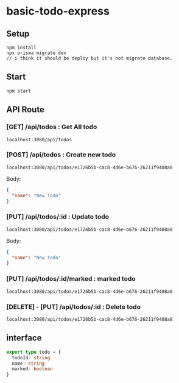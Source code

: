 # basic-todo-express

## Setup
```
npm install
npx prisma migrate dev
// i think it should be deploy but it's not migrate database.
```

## Start
```
npm start
```

## API Route
### [GET] /api/todos : Get All todo
```
localhost:3080/api/todos
```
### [POST] /api/todos : Create new todo
```
localhost:3080/api/todos/e1726b5b-cac8-4d6e-b676-26211f9408a8
```
Body:
```json
{
  "name": "New Todo"
}
```
### [PUT] /api/todos/:id : Update todo
```
localhost:3080/api/todos/e1726b5b-cac8-4d6e-b676-26211f9408a8
```
Body:
```json
{
  "name": "New Todo"
}
```
### [PUT] /api/todos/:id/marked : marked todo 
```
localhost:3080/api/todos/e1726b5b-cac8-4d6e-b676-26211f9408a8
```
### [DELETE] - [PUT] /api/todos/:id : Delete todo 
```
localhost:3080/api/todos/e1726b5b-cac8-4d6e-b676-26211f9408a8
```
## interface 

```typescript
export type todo = {
  todoId: string
  name: string
  marked: boolean
}
```